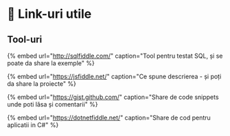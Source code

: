 # 🔗 Link-uri utile

## Tool-uri

{% embed url="http://sqlfiddle.com/" caption="Tool pentru testat SQL, și se poate da share la exemple" %}

{% embed url="https://jsfiddle.net/" caption="Ce spune descrierea - și poți da share la proiecte" %}

{% embed url="https://gist.github.com/" caption="Share de code snippets unde poti lăsa și comentarii" %}

{% embed url="https://dotnetfiddle.net/" caption="Share de cod pentru aplicatii in C\#" %}



